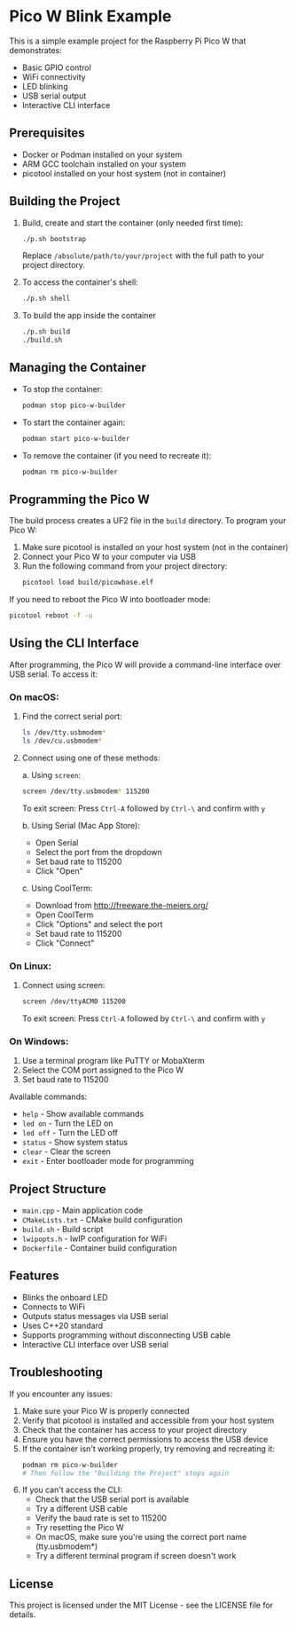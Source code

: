 # Pico W Blink Example

This is a simple example project for the Raspberry Pi Pico W that demonstrates:
- Basic GPIO control
- WiFi connectivity
- LED blinking
- USB serial output
- Interactive CLI interface

## Prerequisites

- Docker or Podman installed on your system
- ARM GCC toolchain installed on your system
- picotool installed on your host system (not in container)

## Building the Project

1. Build, create and start the container (only needed first time):
   ```bash
   ./p.sh bootstrap
   ```
   Replace `/absolute/path/to/your/project` with the full path to your project directory.

2. To access the container's shell:
   ```bash
   ./p.sh shell
   ```

3. To build the app inside the container
   ```bash
   ./p.sh build
   ./build.sh
   ```


## Managing the Container

- To stop the container:
  ```bash
  podman stop pico-w-builder
  ```

- To start the container again:
  ```bash
  podman start pico-w-builder
  ```

- To remove the container (if you need to recreate it):
  ```bash
  podman rm pico-w-builder
  ```

## Programming the Pico W

The build process creates a UF2 file in the `build` directory. To program your Pico W:

1. Make sure picotool is installed on your host system (not in the container)
2. Connect your Pico W to your computer via USB
3. Run the following command from your project directory:
   ```bash
   picotool load build/picowbase.elf
   ```

If you need to reboot the Pico W into bootloader mode:
```bash
picotool reboot -f -u
```

## Using the CLI Interface

After programming, the Pico W will provide a command-line interface over USB serial. To access it:

### On macOS:

1. Find the correct serial port:
   ```bash
   ls /dev/tty.usbmodem*
   ls /dev/cu.usbmodem*
   ```

2. Connect using one of these methods:

   a. Using `screen`:
   ```bash
   screen /dev/tty.usbmodem* 115200
   ```
   To exit screen: Press `Ctrl-A` followed by `Ctrl-\` and confirm with `y`

   b. Using Serial (Mac App Store):
   - Open Serial
   - Select the port from the dropdown
   - Set baud rate to 115200
   - Click "Open"

   c. Using CoolTerm:
   - Download from http://freeware.the-meiers.org/
   - Open CoolTerm
   - Click "Options" and select the port
   - Set baud rate to 115200
   - Click "Connect"

### On Linux:

1. Connect using screen:
   ```bash
   screen /dev/ttyACM0 115200
   ```
   To exit screen: Press `Ctrl-A` followed by `Ctrl-\` and confirm with `y`

### On Windows:

1. Use a terminal program like PuTTY or MobaXterm
2. Select the COM port assigned to the Pico W
3. Set baud rate to 115200

Available commands:
- `help` - Show available commands
- `led on` - Turn the LED on
- `led off` - Turn the LED off
- `status` - Show system status
- `clear` - Clear the screen
- `exit` - Enter bootloader mode for programming

## Project Structure

- `main.cpp` - Main application code
- `CMakeLists.txt` - CMake build configuration
- `build.sh` - Build script
- `lwipopts.h` - lwIP configuration for WiFi
- `Dockerfile` - Container build configuration

## Features

- Blinks the onboard LED
- Connects to WiFi
- Outputs status messages via USB serial
- Uses C++20 standard
- Supports programming without disconnecting USB cable
- Interactive CLI interface over USB serial

## Troubleshooting

If you encounter any issues:

1. Make sure your Pico W is properly connected
2. Verify that picotool is installed and accessible from your host system
3. Check that the container has access to your project directory
4. Ensure you have the correct permissions to access the USB device
5. If the container isn't working properly, try removing and recreating it:
   ```bash
   podman rm pico-w-builder
   # Then follow the "Building the Project" steps again
   ```
6. If you can't access the CLI:
   - Check that the USB serial port is available
   - Try a different USB cable
   - Verify the baud rate is set to 115200
   - Try resetting the Pico W
   - On macOS, make sure you're using the correct port name (tty.usbmodem*)
   - Try a different terminal program if screen doesn't work

## License

This project is licensed under the MIT License - see the LICENSE file for details. 